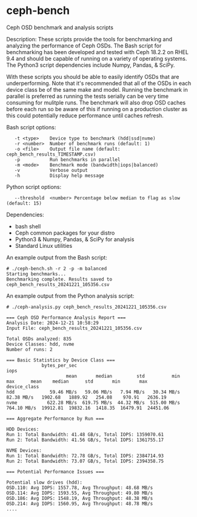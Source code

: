 # ceph-bench
Ceph OSD benchmark and analysis scripts

Description:
  These scripts provide the tools for benchmarking and analyzing 
  the performance of Ceph OSDs. The Bash script for benchmarking
  has been developed and tested with Ceph 18.2.2 on RHEL 9.4 and 
  should be capable of running on a variety of operating systems.
  The Python3 script dependencies include Numpy, Pandas, & SciPy.

  With these scripts you should be able to easily identify OSDs
  that are underperforming. Note that it's recommended that all
  of the OSDs in each device class be of the same make and model.
  Running the benchmark in parallel is preferred as running the
  tests serially can be very time consuming for mulitple runs.
  The benchmark will also drop OSD caches before each run so
  be aware of this if running on a production cluster as this
  could potentially reduce performance until caches refresh.

   
Bash script options:
```
   -t <type>    Device type to benchmark (hdd|ssd|nvme)
   -r <number>  Number of benchmark runs (default: 1)
   -o <file>    Output file name (default: ceph_bench_results_TIMESTAMP.csv)
   -p           Run benchmarks in parallel
   -m <mode>    Benchmark mode (bandwidth|iops|balanced)
   -v           Verbose output
   -h           Display help message
```
Python script options:
```
   --threshold  <number> Percentage below median to flag as slow (default: 15)
```     
 Dependencies:
   - bash shell
   - Ceph common packages for your distro
   - Python3 & Numpy, Pandas, & SciPy for analysis
   - Standard Linux utilities

An example output from the Bash script:
```
# ./ceph-bench.sh -r 2 -p -m balanced
Starting benchmarks...
Benchmarking complete. Results saved to ceph_bench_results_20241221_105356.csv
```

An example output from the Python analysis script:
```
# ./ceph-analysis.py ceph_bench_results_20241221_105356.csv

=== Ceph OSD Performance Analysis Report ===
Analysis Date: 2024-12-21 10:58:29
Input File: ceph_bench_results_20241221_105356.csv

Total OSDs analyzed: 835
Device Classes: hdd, nvme
Number of runs: 2

=== Basic Statistics by Device Class ===
             bytes_per_sec                                                         iops                                       
                      mean       median         std          min          max      mean    median      std       min       max
device_class                                                                                                                  
hdd             59.46 MB/s   59.06 MB/s   7.94 MB/s   30.34 MB/s   82.38 MB/s   1902.68   1889.92   254.08    970.91   2636.19
nvme           622.28 MB/s  619.75 MB/s  44.32 MB/s  515.00 MB/s  764.10 MB/s  19912.81  19832.16  1418.35  16479.91  24451.06

=== Aggregate Performance by Run ===

HDD Devices:
Run 1: Total Bandwidth: 41.48 GB/s, Total IOPS: 1359070.61
Run 2: Total Bandwidth: 41.56 GB/s, Total IOPS: 1361755.17

NVME Devices:
Run 1: Total Bandwidth: 72.78 GB/s, Total IOPS: 2384714.93
Run 2: Total Bandwidth: 73.07 GB/s, Total IOPS: 2394358.75

=== Potential Performance Issues ===

Potential slow drives (hdd):
OSD.110: Avg IOPS: 1557.78, Avg Throughput: 48.68 MB/s
OSD.114: Avg IOPS: 1593.55, Avg Throughput: 49.80 MB/s
OSD.186: Avg IOPS: 1548.19, Avg Throughput: 48.38 MB/s
OSD.214: Avg IOPS: 1560.95, Avg Throughput: 48.78 MB/s
....
```
